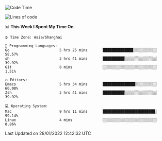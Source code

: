 <!--START_SECTION:waka-->
![Code Time](http://img.shields.io/badge/Code%20Time-588%20hrs%2051%20mins-blue)

![Lines of code](https://img.shields.io/badge/From%20Hello%20World%20I%27ve%20Written-22%20Thousand%20lines%20of%20code-blue)

📊 **This Week I Spent My Time On** 

```text
⌚︎ Time Zone: Asia/Shanghai

💬 Programming Languages: 
Go                       5 hrs 25 mins       ██████████████░░░░░░░░░░░   58.57% 
sh                       3 hrs 41 mins       ██████████░░░░░░░░░░░░░░░   39.92% 
Git                      8 mins              ░░░░░░░░░░░░░░░░░░░░░░░░░   1.51%

🔥 Editors: 
Emacs                    5 hrs 34 mins       ███████████████░░░░░░░░░░   60.08% 
Zsh                      3 hrs 41 mins       ██████████░░░░░░░░░░░░░░░   39.92%

💻 Operating System: 
Mac                      9 hrs 11 mins       ████████████████████████░   99.14% 
Linux                    4 mins              ░░░░░░░░░░░░░░░░░░░░░░░░░   0.86%

```


 Last Updated on 28/01/2022 12:42:32 UTC
<!--END_SECTION:waka-->
